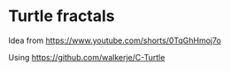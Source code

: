 # Turtle fractals

Idea from https://www.youtube.com/shorts/0TqGhHmoj7o

Using https://github.com/walkerje/C-Turtle
